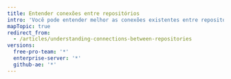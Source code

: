 ```yaml
---
title: Entender conexões entre repositórios
intro: 'Você pode entender melhor as conexões existentes entre repositórios, visualizando a rede de um repositório{% if currentVersion == "free-pro-team@latest" %}, projetos que dependem do repositório,{% endif %} e suas bifurcações.'
mapTopic: true
redirect_from:
  - /articles/understanding-connections-between-repositories
versions:
  free-pro-team: '*'
  enterprise-server: '*'
  github-ae: '*'
---
```


